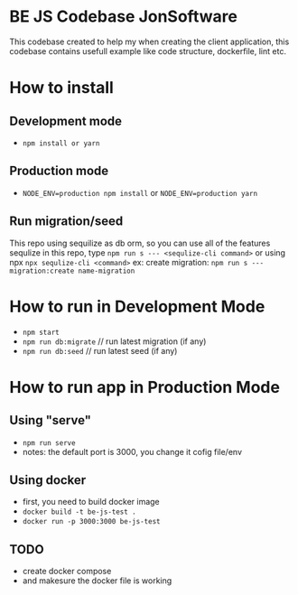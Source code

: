 # BE JS Codebase JonSoftware

This codebase created to help my when creating the client application, this codebase contains usefull example like code structure, dockerfile, lint etc.

# How to install
## Development mode
- ```npm install or yarn```
## Production mode
- ```NODE_ENV=production npm install``` or ```NODE_ENV=production yarn```
## Run migration/seed
This repo using sequilize as db orm, so you can use all of the features sequlize in this repo, type ```npm run s --- <sequlize-cli command>``` or using npx ```npx sequlize-cli <command>``` ex: create migration: ```npm run s --- migration:create name-migration```

# How to run in Development Mode
- ```npm start```
- ```npm run db:migrate``` // run latest migration (if any)
- ```npm run db:seed``` // run latest seed (if any)

# How to run app in Production Mode
## Using "serve"
- ```npm run serve```
- notes: the default port is 3000, you change it cofig file/env
## Using docker
- first, you need to build docker image
- ```docker build -t be-js-test . ```
- ```docker run -p 3000:3000 be-js-test```

## TODO
- create docker compose
- and makesure the docker file is working